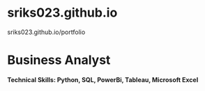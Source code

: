 # sriks023.github.io
sriks023.github.io/portfolio 

# Business Analyst 

#### Technical Skills: Python, SQL, PowerBi, Tableau, Microsoft Excel 
